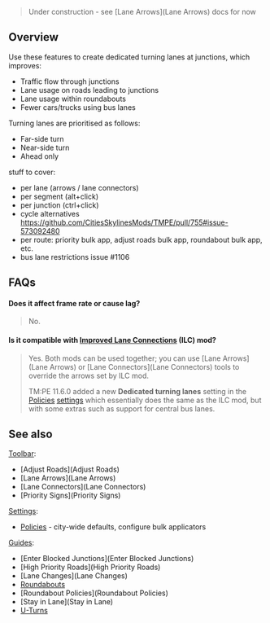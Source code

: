 > Under construction - see [Lane Arrows](Lane Arrows) docs for now

## Overview

Use these features to create dedicated turning lanes at junctions, which improves:

* Traffic flow through junctions
* Lane usage on roads leading to junctions
* Lane usage within roundabouts
* Fewer cars/trucks using bus lanes

Turning lanes are prioritised as follows:

* Far-side turn
* Near-side turn
* Ahead only

stuff to cover:

- per lane (arrows / lane connectors)
- per segment (alt+click)
- per junction (ctrl+click)
- cycle alternatives https://github.com/CitiesSkylinesMods/TMPE/pull/755#issue-573092480
- per route: priority bulk app, adjust roads bulk app, roundabout bulk app, etc.
- bus lane restrictions issue #1106

## FAQs

#### Does it affect frame rate or cause lag?
> No.

#### Is it compatible with [Improved Lane Connections](https://steamcommunity.com/sharedfiles/filedetails/?id=2119310640) (ILC) mod?
> Yes. Both mods can be used together; you can use [Lane Arrows](Lane Arrows) or [Lane Connectors](Lane Connectors) tools to override the arrows set by ILC mod.
>  
> TM:PE 11.6.0 added a new **Dedicated turning lanes** setting in the [Policies](Policies) [settings](settings) which essentially does the same as the ILC mod, but with some extras such as support for central bus lanes.

## See also

[Toolbar](Toolbar):

* [Adjust Roads](Adjust Roads)
* [Lane Arrows](Lane Arrows)
* [Lane Connectors](Lane Connectors)
* [Priority Signs](Priority Signs)

[Settings](Settings):

* [Policies](Policies) - city-wide defaults, configure bulk applicators

[Guides](Guides):

* [Enter Blocked Junctions](Enter Blocked Junctions)
* [High Priority Roads](High Priority Roads)
* [Lane Changes](Lane Changes)
* [Roundabouts](Roundabouts)
* [Roundabout Policies](Roundabout Policies)
* [Stay in Lane](Stay in Lane)
* [U-Turns](U-Turns)